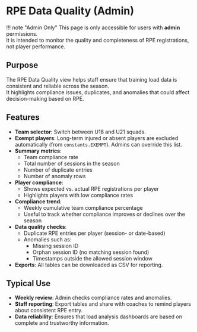 # RPE Data Quality (Admin)

!!! note "Admin Only"
    This page is only accessible for users with **admin** permissions.  
    It is intended to monitor the quality and completeness of RPE registrations,
    not player performance.

## Purpose

The RPE Data Quality view helps staff ensure that training load data
is consistent and reliable across the season.  
It highlights compliance issues, duplicates, and anomalies that could
affect decision-making based on RPE.

## Features

- **Team selector**: Switch between U18 and U21 squads.
- **Exempt players**: Long-term injured or absent players are excluded
  automatically (from `constants.EXEMPT`). Admins can override this list.
- **Summary metrics**:
  - Team compliance rate
  - Total number of sessions in the season
  - Number of duplicate entries
  - Number of anomaly rows
- **Player compliance**:
  - Shows expected vs. actual RPE registrations per player
  - Highlights players with low compliance rates
- **Compliance trend**:
  - Weekly cumulative team compliance percentage
  - Useful to track whether compliance improves or declines over the season
- **Data quality checks**:
  - Duplicate RPE entries per player (session- or date-based)
  - Anomalies such as:
    - Missing session ID
    - Orphan session ID (no matching session found)
    - Timestamps outside the allowed session window
- **Exports**: All tables can be downloaded as CSV for reporting.

## Typical Use

- **Weekly review**: Admin checks compliance rates and anomalies.
- **Staff reporting**: Export tables and share with coaches to remind players
  about consistent RPE entry.
- **Data reliability**: Ensures that load analysis dashboards are based on
  complete and trustworthy information.